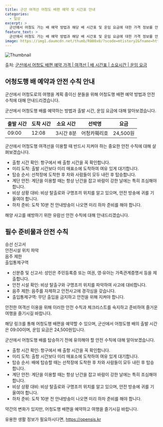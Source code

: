 ```yaml
---
title: 군산 여객선 어청도 배편 예약 및 시간표 안내
categories:
  - 일상
excerpt: >
  군산에서 어청도 가는 배 예약 방법과 해당 배 시간표 및 운임 요금에 대한 가격 정보를 안내 드리겠습니다. 안전하고 재밋는 어청도행 여행을 위해 아래 정보 참고하시기 바랍니다. 어청도행 배편 예약하기 👈 클릭군산에서 어청도행 배 시간표출발 시간도착 시간소요 시간선박명요금09:0012:083시간 8분어청카훼리호24,500원어청도행 배편 예약하기 👈 클릭군산에서 어청도행 여객선 탑승 시 이용수칙군산에서 어청도행 여객선을 이용할 때 반드시 지켜야 하는 중요한 안전 수칙을 살펴보겠습니다. 중요한 안전 수칙출항 시간 확인: 항구에서 배 출항 시간을 꼭 확인합니다.미리 도착: 혼잡을 피하기 위해 출항 시간보다 미리 매표소에 도착하여 여유 있게 대기합니다.탑승 순서: 배에 탑승할 때는 선착장에 도착한 후 차와 사람들..
feature_text: >
  군산에서 어청도 가는 배 예약 방법과 해당 배 시간표 및 운임 요금에 대한 가격 정보를 안내 드리겠습니다. 안전하고 재밋는 어청도행 여행을 위해 아래 정보 참고하시기 바랍니다. 어청도행 배편 예약하기 👈 클릭군산에서 어청도행 배 시간표출발 시간도착 시간소요 시간선박명요금09:0012:083시간 8분어청카훼리호24,500원어청도행 배편 예약하기 👈 클릭군산에서 어청도행 여객선 탑승 시 이용수칙군산에서 어청도행 여객선을 이용할 때 반드시 지켜야 하는 중요한 안전 수칙을 살펴보겠습니다. 중요한 안전 수칙출항 시간 확인: 항구에서 배 출항 시간을 꼭 확인합니다.미리 도착: 혼잡을 피하기 위해 출항 시간보다 미리 매표소에 도착하여 여유 있게 대기합니다.탑승 순서: 배에 탑승할 때는 선착장에 도착한 후 차와 사람들..
image: https://img1.daumcdn.net/thumb/R800x0/?scode=mtistory2&fname=https%3A%2F%2Fblog.kakaocdn.net%2Fdn%2Fuxm5P%2FbtsHCWt5sT3%2FPvIPoRljfSA93rj0RUS5Hk%2Fimg.webp
---
```


![Thumbnail](https://img1.daumcdn.net/thumb/R800x0/?scode=mtistory2&fname=https%3A%2F%2Fblog.kakaocdn.net%2Fdn%2Fuxm5P%2FbtsHCWt5sT3%2FPvIPoRljfSA93rj0RUS5Hk%2Fimg.webp)

<p>출처: <a href="https://opensis.kr/entry/%EA%B5%B0%EC%82%B0%EC%97%90%EC%84%9C-%EC%96%B4%EC%B2%AD%EB%8F%84-%EB%B0%B0%ED%8E%B8-%EC%98%88%EC%95%BD-%EA%B0%80%EA%B2%A9-%EC%97%AC%EA%B0%9D%EC%84%A0-%EB%B0%B0-%EC%8B%9C%EA%B0%84%ED%91%9C-%EC%86%8C%EC%9A%94%EC%8B%9C%EA%B0%84-%EC%9A%B4%EC%9E%84-%EC%9A%94%EA%B8%88" rel="dofollow">군산에서 어청도 배편 예약 가격 | 여객선 | 배 시간표 | 소요시간 | 운임 요금</a> </p>

## 어청도행 배 예약과 안전 수칙 안내

군산에서 어청도로의 여행을 계획 중이신 분들을 위해 어청도행 배편 예약 방법과 안전 수칙에 대해 안내드리겠습니다.

군산에서 어청도행 배를 예약하는 방법과 출발 시간, 운임 요금에 대해 알아보겠습니다.

출발 시간 | 도착 시간 | 소요 시간 | 선박명 | 요금  
---|---|---|---|---  
09:00 | 12:08 | 3시간 8분 | 어청카훼리호 | 24,500원  
  
군산에서 어청도행 여객선을 이용할 때 반드시 지켜야 하는 중요한 안전 수칙에 대해 살펴보겠습니다.

  * 출항 시간 확인: 항구에서 배 출항 시간을 꼭 확인합니다.
  * 미리 도착: 출발 시간보다 미리 매표소에 도착하여 여유 있게 대기합니다.
  * 탑승 순서: 선착장에 도착한 후 차와 사람들이 모두 내린 후 탑승합니다.
  * 계단 안전: 계단을 이용할 때는 항상 난간을 잡고 바람이 강한 날에는 특히 조심해야 합니다.
  * 비상 상황 대비: 비상 탈출로와 구명조끼 위치를 알고 있으며, 안전 방송에 귀를 기울여야 합니다.
  * 하차 준비: 도착 10분 전 안내방송이 나오면 미리 하차 준비를 해야 합니다.

해양 사고를 예방하기 위한 유람선 안전 수칙에 대해 안내드리겠습니다.

**필수 준비물과 안전 수칙**  
---  
승선 신고서  
안전시설 위치 파악  
음주 제한  
출입통제구역  
  
  * 신분증 및 신고서: 성인은 주민등록증 또는 여권, 영·유아는 가족관계증명서 등을 제출합니다.
  * 안전 시설 확인: 비상 탈출구와 구명조끼 위치를 파악하여 사고에 대비합니다.
  * 음주 제한: 음주를 자제하고 안전사고에 경각심을 갖습니다.
  * 출입통제구역: 무단 출입을 금지하고 안전을 위해 지켜야 합니다.

안전한 여객선 이용을 위해 이러한 안전 수칙과 체크리스트를 숙지하고 준비하여 즐거운 여행을 즐기시길 바랍니다.

해당 링크를 통해 어청도행 배편을 예약할 수 있으며, 군산에서 어청도행 배의 출발 시간은 09:00이며, 운임 요금은 24,500원입니다.

군산에서 어청도행 배를 탑승하기 전에 유의해야 할 안전 수칙에 대해 알아보겠습니다.

  * 출항 시간 확인: 항구에서 배 출항 시간을 꼭 확인합니다.
  * 미리 도착: 출항 시간보다 미리 매표소에 도착하여 여유 있게 대기합니다.
  * 탑승 순서: 배에 탑승할 때는 선착장에 도착한 후 차와 사람들이 모두 내린 후 탑승합니다.
  * 계단 안전: 계단을 이용할 때는 항상 난간을 잡고 바람이 강한 날에는 특히 조심해야 합니다.
  * 비상 상황 대비: 비상 탈출로와 구명조끼 위치를 알고 있으며, 안전 방송에 귀를 기울여야 합니다.
  * 하차 준비: 도착 10분 전 안내방송이 나오면 미리 하차 준비를 해야 합니다.

약간의 변화가 있지만, 어청도행 배편을 예약하고 여행을 즐기시길 바랍니다.



 

유용한 생활 정보가 필요하시다면, <a href="https://opensis.kr" rel="dofollow">https://opensis.kr</a>


